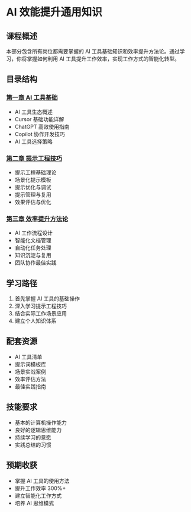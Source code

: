 # AI 效能提升通用知识

## 课程概述
本部分包含所有岗位都需要掌握的 AI 工具基础知识和效率提升方法论。通过学习，你将掌握如何利用 AI 工具提升工作效率，实现工作方式的智能化转型。

## 目录结构

### [第一章 AI 工具基础](./第一章-AI工具基础.md)
- AI 工具生态概述
- Cursor 基础功能详解
- ChatGPT 高效使用指南
- Copilot 协作开发技巧
- AI 工具选择策略

### [第二章 提示工程技巧](./第二章-提示工程技巧.md)
- 提示工程基础理论
- 场景化提示模板
- 提示优化与调试
- 提示管理与复用
- 效果评估与优化

### [第三章 效率提升方法论](./第三章-效率提升方法论.md)
- AI 工作流程设计
- 智能化文档管理
- 自动化任务处理
- 知识沉淀与复用
- 团队协作最佳实践

## 学习路径
1. 首先掌握 AI 工具的基础操作
2. 深入学习提示工程技巧
3. 结合实际工作场景应用
4. 建立个人知识体系

## 配套资源
- AI 工具清单
- 提示词模板库
- 场景实战案例
- 效率评估方法
- 最佳实践指南

## 技能要求
- 基本的计算机操作能力
- 良好的逻辑思维能力
- 持续学习的意愿
- 实践总结的习惯

## 预期收获
- 掌握 AI 工具的使用方法
- 提升工作效率 300%+
- 建立智能化工作方式
- 培养 AI 思维模式 